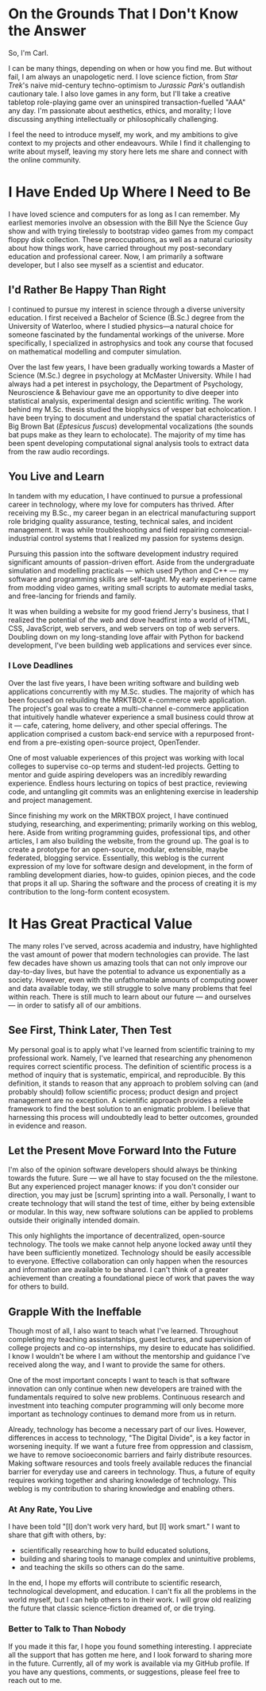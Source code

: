# On the Grounds That I Don't Know the Answer
So, I'm Carl.

I can be many things, depending on when or how you find me. But without fail,
    I am always an unapologetic nerd.
I love science fiction,
from *Star Trek*'s naive mid-century techno-optimism
to *Jurassic Park*'s outlandish cautionary tale.
I also love games in any form, 
    but I'll take a creative tabletop role-playing game over an
    uninspired transaction-fuelled "AAA" any day.
I'm passionate about aesthetics, ethics, and morality;
I love discussing anything intellectually or philosophically challenging.

I feel the need to introduce myself, my work, and my ambitions to give context
    to my projects and other endeavours.
While I find it challenging to write about myself,
leaving my story here lets me share and connect with the
    online community.

# I Have Ended Up Where I Need to Be
I have loved science and computers for as long as I can remember.
My earliest memories involve an obsession with the Bill Nye the Science Guy show
and with trying tirelessly to bootstrap video games from my compact floppy disk
    collection.
These preoccupations, as well as a natural curiosity about how things work, have
    carried throughout my post-secondary education and professional career.
Now, I am primarily a software developer,
but I also see myself as a scientist and educator.

## I'd Rather Be Happy Than Right
I continued to pursue my interest in science through a diverse university
    education.
I first received a Bachelor of Science (B.Sc.) degree from the University of
    Waterloo, where I studied physics—a natural choice for someone fascinated by the fundamental workings of the
    universe.
More specifically, I specialized in astrophysics and took any course that focused on
    mathematical modelling and computer simulation.

Over the last few years, I have been gradually working towards a Master of
    Science (M.Sc.) degree in psychology at McMaster University.
While I had always had a pet interest in psychology,
the Department of Psychology, Neuroscience & Behaviour gave me an opportunity to
    dive deeper into statistical analysis, experimental design and scientific
    writing.
The work behind my M.Sc. thesis studied the biophysics of vesper bat
    echolocation.
I have been trying to document and understand the spatial characteristics of
    Big Brown Bat (*Eptesicus fuscus*) developmental vocalizations
(the sounds bat pups make as they learn to echolocate).
The majority of my time has been spent developing computational signal analysis
    tools to extract data from the raw audio recordings.

## You Live and Learn
In tandem with my education, I have continued to pursue a professional career in
    technology,
where my love for computers has thrived.
After receiving my B.Sc., my career began in an electrical manufacturing support
    role bridging quality assurance, testing, technical sales, and incident
    management.
It was while troubleshooting and field repairing commercial-industrial control
    systems that I realized my passion for systems design.

Pursuing this passion into the software development industry required
    significant amounts of passion-driven effort.
Aside from the undergraduate simulation and modelling practicals — which used
    Python and C++ —
my software and programming skills are self-taught.
My early experience came from modding video games, writing small scripts to
    automate medial tasks, and free-lancing for friends and family.

It was when building a website for my good friend Jerry's business,
that I realized the potential of *the web*
and dove headfirst into a world of HTML, CSS, JavaScript, web servers, and web
    servers on top of web servers.
Doubling down on my long-standing love affair with Python for backend
    development, I've been building web applications and services ever since.

### I Love Deadlines
Over the last five years, I have been writing software and building web
    applications concurrently with my M.Sc. studies.
The majority of which has been focused on rebuilding the MRKTBOX e-commerce web
    application.
The project's goal was to create a multi-channel e-commerce application that
    intuitively handle whatever experience a small business could throw at it
— cafe, catering, home delivery, and other special offerings.
The application comprised a custom back-end service
with a repurposed front-end from a pre-existing open-source project, OpenTender.

One of most valuable experiences of this project was working with local colleges
    to supervise co-op terms and student-led projects.
Getting to mentor and guide aspiring developers was an incredibly rewarding
    experience.
Endless hours lecturing on topics of best practice, reviewing code, and
    untangling git commits was an enlightening exercise in leadership and
    project management.

Since finishing my work on the MRKTBOX project, I have continued studying,
    researching, and experimenting;
primarily working on this weblog, here.
Aside from writing programming guides, professional tips, and other articles,
    I am also building the website, from the ground up.
The goal is to create a prototype for an open-source, modular, extensible, maybe
    federated, blogging service.
Essentially, this weblog is the current expression of my love for software
    design and development,
in the form of rambling development diaries, how-to guides, opinion pieces, and
    the code that props it all up.
Sharing the software and the process of creating it is my contribution to the
    long-form content ecosystem.

# It Has Great Practical Value
The many roles I've served, across academia and industry, have highlighted the
    vast amount of power that modern technologies can provide.
The last few decades have shown us amazing tools that can not only improve our
    day-to-day lives, but have the potential to advance us exponentially as a
    society.
However, even with the unfathomable amounts of computing power and data
    available today,
we still struggle to solve many problems that feel within reach.
There is still much to learn about our future — and ourselves — in order to
    satisfy all of our ambitions.

## See First, Think Later, Then Test
My personal goal is to apply what I've learned from scientific training to my
    professional work.
Namely, I've learned that researching any phenomenon requires correct scientific
    process.
The definition of scientific process is a method of inquiry that is systematic,
    empirical, and reproducible.
By this definition, it stands to reason that any approach to problem solving
    can (and probably should) follow scientific process;
product design and project management are no exception.
A scientific approach provides a reliable framework to find the best solution to
    an enigmatic problem.
I believe that harnessing this process will undoubtedly lead to better outcomes,
    grounded in evidence and reason.

## Let the Present Move Forward Into the Future
I'm also of the opinion software developers should always be thinking towards
    the future.
Sure — we all have to stay focused on the the milestone.
But any experienced project manager knows: if you don't consider our direction,
    you may just be [scrum] sprinting into a wall.
Personally, I want to create technology that will stand the test of time, either
    by being extensible or modular.
In this way, new software solutions can be applied to problems outside their
    originally intended domain.

This only highlights the importance of decentralized, open-source technology.
The tools we make cannot help anyone locked away until they have been
    sufficiently monetized.
Technology should be easily accessible to everyone.
Effective collaboration can only happen when the resources and information are
    available to be shared.
I can't think of a greater achievement than creating a foundational piece of
    work that paves the way for others to build.

## Grapple With the Ineffable
Though most of all, I also want to teach what I've learned.
Throughout completing my teaching assistantships, guest lectures, and
    supervision of college projects and co-op internships, my desire to educate
    has solidified.
I know I wouldn't be where I am without the mentorship and guidance I've
    received along the way,
and I want to provide the same for others.

One of the most important concepts I want to teach is that software innovation
    can only continue when new developers are trained with the fundamentals
    required to solve new problems.
Continuous research and investment into teaching computer programming will only
    become more important as technology continues to demand more from us in
    return.

Already, technology has become a necessary part of our lives.
However, differences in access to technology, "The Digital Divide", is a key
    factor in worsening inequity.
If we want a future free from oppression and classism, we have to remove
    socioeconomic barriers and fairly distribute resources.
Making software resources and tools freely available reduces the financial
    barrier for everyday use and careers in technology.
Thus, a future of equity requires working together and sharing knowledge of
    technology.
This weblog is my contribution to sharing knowledge and enabling others.

### At Any Rate, You Live
I have been told "[I] don't work very hard, but [I] work smart."
I want to share that gift with others, by:
- scientifically researching how to build educated solutions,
- building and sharing tools to manage complex and unintuitive problems,
- and teaching the skills so others can do the same.

In the end, I hope my efforts will contribute to scientific research,
    technological development, and education.
I can't fix all the problems in the world myself, but I can help others to in
    their work.
I will grow old realizing the future that classic science-fiction dreamed of, or
    die trying.

### Better to Talk to Than Nobody
If you made it this far, I hope you found something interesting.
I appreciate all the support that has gotten me here,
and I look forward to sharing more in the future.
Currently, all of my work is available via my GitHub profile.
If you have any questions, comments, or suggestions, please feel free to reach
    out to me.
